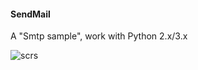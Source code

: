 #### SendMail
A "Smtp sample", work with Python 2.x/3.x

![scrs](https://cloud.githubusercontent.com/assets/6937186/12057449/46513696-af28-11e5-9b9a-31bd72de3ace.png)
